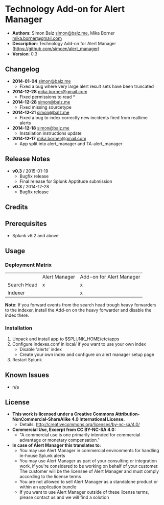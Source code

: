 # Technology Add-on for Alert Manager
- **Authors**:		Simon Balz <simon@balz.me>, Mika Borner <mika.borner@gmail.com>
- **Description**:	Technology Add-on for Alert Manager (https://github.com/simcen/alert_manager)
- **Version**: 		0.3

## Changelog
- **2014-01-04** simon@balz.me
	- Fixed a bug where very large alert result sets have been truncated
- **2014-12-28** mika.borner@gmail.com
	- Fixed permissions to read *
- **2014-12-28** simon@balz.me
	- Fixed missing sourcetype
- **2014-12-21** simon@balz.me
	- Fixed a bug to index correctly new incidents fired from realtime alerts
- **2014-12-18** simon@balz.me
	- Installation instructions update
- **2014-12-17** mika.borner@gmail.com
	- App split into alert_manager and TA-alert_manager

## Release Notes
- **v0.3**    /   2015-01-19
  - Bugfix release
  - Final release for Splunk Apptitude submission
- **v0.3**    /   2014-12-28
	- Bugfix release

## Credits

## Prerequisites
- Splunk v6.2 and above

## Usage
### Deployment Matrix

<table>
	<tr>
		<td></td>
		<td>Alert Manager</td>
		<td>Add-on for Alert Manager</td>
	</tr>
    <tr>
        <td>Search Head</td>
        <td>x</td>
        <td>x</td>
    </tr>
    <tr>
    	<td>Indexer</td>
    	<td></td>
    	<td>x</td>
    </tr>
</table>

**Note:** If you forward events from the search head trough heavy forwarders to the indexer, install the Add-on on the heavy forwarder and disable the index there.

### Installation
1. Unpack and install app to $SPLUNK_HOME/etc/apps
2. Configure indexes.conf in local/ if you want to use your own index
	- Disable 'alerts' index
	- Create your own index and configure on alert manager setup page
3. Restart Splunk

## Known Issues
- n/a

## License
- **This work is licensed under a Creative Commons Attribution-NonCommercial-ShareAlike 4.0 International License.**
  - Details: <http://creativecommons.org/licenses/by-nc-sa/4.0/>
- **Commercial Use, Excerpt from CC BY-NC-SA 4.0:**
  - "A commercial use is one primarily intended for commercial advantage or monetary compensation."
- **In case of Alert Manager this translates to:**
  - You may use Alert Manager in commercial environments for handling in-house Splunk alerts
  - You may use Alert Manager as part of your consulting or integration work, if you're considered to be working on behalf of your customer. The customer will be the licensee of Alert Manager and must comply according to the license terms
  - You are not allowed to sell Alert Manager as a standalone product or within an application bundle
  - If you want to use Alert Manager outside of these license terms, please contact us and we will find a solution
